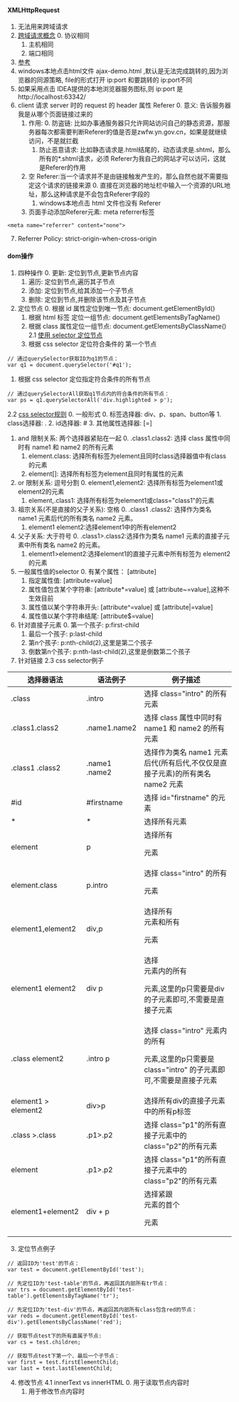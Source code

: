 #### XMLHttpRequest
1. 无法用来跨域请求
2. [跨域请求概念](https://juejin.cn/post/6996686880389627918)
   0. 协议相同
   1. 主机相同
   2. 端口相同
3. [参考](https://wangdoc.com/javascript/bom/xmlhttprequest.html#xmlhttprequestwithcredentials)
4. windows本地点击html文件 ajax-demo.html ,默认是无法完成跳转的,因为浏览器的同源策略, file的形式打开 ip:port 和要跳转的 ip:port不同
5. 如果采用点击 IDEA提供的本地浏览器服务图标,则 ip:port 是 http://localhost:63342/
6. client 请求 server 时的 request 的 header 属性 Referer
   0. 意义: 告诉服务器我是从哪个页面链接过来的
   1. 作用:
      0. 防盗链: 比如办事通服务器只允许网站访问自己的静态资源，那服务器每次都需要判断Referer的值是否是zwfw.yn.gov.cn，如果是就继续访问，不是就拦截
      1. 防止恶意请求: 比如静态请求是.html结尾的，动态请求是.shtml，那么所有的*.shtml请求，必须 Referer为我自己的网站才可以访问，这就是Referer的作用
   2. 空 Referer:当一个请求并不是由链接触发产生的，那么自然也就不需要指定这个请求的链接来源
      0. 直接在浏览器的地址栏中输入一个资源的URL地址，那么这种请求是不会包含Referer字段的
      1. windows本地点击 html 文件也没有 Referer
   3. 页面手动添加Referer元素: meta referrer标签
```
<meta name="referrer" content="none">
```
7. Referrer Policy: strict-origin-when-cross-origin
#### dom操作
1. 四种操作
   0. 更新: 定位到节点,更新节点内容
   1. 遍历: 定位到节点,遍历其子节点
   2. 添加: 定位到节点,给其添加一个子节点
   3. 删除: 定位到节点,并删除该节点及其子节点
2. 定位节点
   0. 根据 id 属性定位到唯一节点: document.getElementById()
   1. 根据 html 标签 定位一组节点: document.getElementsByTagName()
   2. 根据 class 属性定位一组节点: document.getElementsByClassName()
2.1 [使用 selector 定位节点](https://www.w3schools.com/jsref/met_document_queryselector.asp)
   0. 根据 css selector 定位符合条件的 第一个节点
```
// 通过querySelector获取ID为q1的节点：
var q1 = document.querySelector('#q1');
```
   1. 根据 css selector 定位指定符合条件的所有节点
```
// 通过querySelectorAll获取q1节点内的符合条件的所有节点：
var ps = q1.querySelectorAll('div.highlighted > p');
```
2.2 [css selector规则](https://www.w3school.com.cn/cssref/css_selectors.asp)
   0. 一般形式
      0. 标签选择器: div、p、span、button等
      1. class选择器: .<className>
      2. id选择器: #<idName>
      3. 其他属性选择器: [<attrName>=<attrVal>]
   1. and 限制关系: 两个选择器紧贴在一起
      0. .class1.class2: 选择 class 属性中同时有 name1 和 name2 的所有元素
      1. element.class: 选择所有标签为element且同时class选择器值中有class的元素
      2. element[<attrName>]: 选择所有标签为element且同时有属性<attrName>的元素
   2. or 限制关系: 逗号分割
      0. element1,element2: 选择所有标签为element1或element2的元素
      1. element,.class1: 选择所有标签为element1或class="class1"的元素
   3. 祖宗关系(不是直接的父子关系): 空格
      0. .class1 .class2: 选择作为类名 name1 元素后代的所有类名 name2 元素。
      1. element1 element2:选择element1中的所有element2
   4. 父子关系: 大于符号
      0. .class1>.class2:选择作为类名 name1 元素的直接子元素中所有类名 name2 的元素。
      1. element1>element2:选择element1的直接子元素中所有标签为 element2 的元素
   5. 一般属性值的selector
      0. 有某个属性： [attribute]
      1. 指定属性值: [attribute=value]
      2. 属性值包含某个字符串: [attribute*=value] 或 [attribute~=value],这种不生效目前
      3. 属性值以某个字符串开头: [attribute^=value] 或 [attribute|=value]
      4. 属性值以某个字符串结尾: [attribute$=value]
   6. 针对直接子元素
      0. 第一个孩子: 	p:first-child
      1. 最后一个孩子: p:last-child
      2. 第n个孩子: p:nth-child(2),这里是第二个孩子
      3. 倒数第n个孩子: p:nth-last-child(2),这里是倒数第二个孩子
   7. 针对链接
   2.3 css selector例子

| 选择器语法               | 语法例子          | 例子描述                                                                  |
|---------------------|---------------|-----------------------------------------------------------------------|
| .class              | .int*r*o      | 选择 class="intro" 的所有元素                                                |
| .class1.class2      | .name1.name2  | 选择 class 属性中同时有 name1 和 name2 的所有元素                                   |
| .class1 .class2     | .name1 .name2 | 选择作为类名 name1 元素后代(所有后代,不仅仅是直接子元素)的所有类名 name2 元素                       |
| #id                 | #firstname    | 选择 id="firstname" 的元素                                                 |
| *                   | *             | 选择所有元素                                                                |
| element             | p             | 选择所有 <p> 元素                                                           |
| element.class       | p.intro       | 选择 class="intro" 的所有 <p> 元素                                           |
| element1,element2   | div,p         | 选择所有 <div> 元素和所有 <p> 元素                                               |
| element1 element2   | div p         | 选择 <div> 元素内的所有 <p> 元素,这里的p只需要是div的子元素即可,不需要是直接子元素                    |
| .class element2     | .intro p      | 选择 class="intro" 元素内的所有 <p> 元素,这里的p只需要是 class="intro" 的子元素即可,不需要是直接子元素 |
| element1 > element2 | div>p         | 选择所有div的直接子元素中的所有p标签                                                  |
| .class >.class      | .p1>.p2       | 选择 class="p1"的所有直接子元素中的class="p2"的所有元素                                |
| element             | .p1>.p2       | 选择 class="p1"的所有直接子元素中的class="p2"的所有元素                                |
| element1+element2   | div + p       | 选择紧跟 <div> 元素的首个 <p> 元素                               |

3. 定位节点例子
```
// 返回ID为'test'的节点：
var test = document.getElementById('test');

// 先定位ID为'test-table'的节点，再返回其内部所有tr节点：
var trs = document.getElementById('test-table').getElementsByTagName('tr');

// 先定位ID为'test-div'的节点，再返回其内部所有class包含red的节点：
var reds = document.getElementById('test-div').getElementsByClassName('red');

// 获取节点test下的所有直属子节点:
var cs = test.children;

// 获取节点test下第一个、最后一个子节点：
var first = test.firstElementChild;
var last = test.lastElementChild;
```

4. 修改节点
4.1 innerText vs innerHTML
   0. 用于读取节点内容时
   1. 用于修改节点内容时